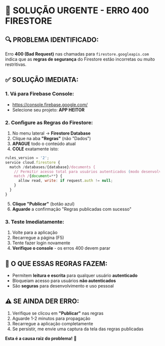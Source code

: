 # 🚨 SOLUÇÃO URGENTE - ERRO 400 FIRESTORE

## 🔍 **PROBLEMA IDENTIFICADO:**
Erro **400 (Bad Request)** nas chamadas para `firestore.googleapis.com` indica que as **regras de segurança** do Firestore estão incorretas ou muito restritivas.

## ✅ **SOLUÇÃO IMEDIATA:**

### 1. **Vá para Firebase Console:**
- https://console.firebase.google.com/
- Selecione seu projeto: **APP HEITOR**

### 2. **Configure as Regras do Firestore:**
1. No menu lateral → **Firestore Database**
2. Clique na aba **"Regras"** (não "Dados")
3. **APAGUE** todo o conteúdo atual
4. **COLE** exatamente isto:

```javascript
rules_version = '2';
service cloud.firestore {
  match /databases/{database}/documents {
    // Permitir acesso total para usuários autenticados (modo desenvolvimento)
    match /{document=**} {
      allow read, write: if request.auth != null;
    }
  }
}
```

5. **Clique "Publicar"** (botão azul)
6. **Aguarde** a confirmação "Regras publicadas com sucesso"

### 3. **Teste Imediatamente:**
1. Volte para a aplicação
2. Recarregue a página (F5)
3. Tente fazer login novamente
4. **Verifique o console** - os erros 400 devem parar

## 🎯 **O QUE ESSAS REGRAS FAZEM:**
- Permitem **leitura e escrita** para qualquer usuário **autenticado**
- Bloqueiam acesso para usuários **não autenticados**
- São **seguras** para desenvolvimento e uso pessoal

## ⚠️ **SE AINDA DER ERRO:**
1. Verifique se clicou em **"Publicar"** nas regras
2. Aguarde 1-2 minutos para propagação
3. Recarregue a aplicação completamente
4. Se persistir, me envie uma captura da tela das regras publicadas

**Esta é a causa raiz do problema!** 🎯